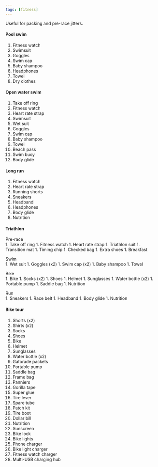 ```yaml
---
tags: [fitness]
---
```


Useful for packing and pre-race jitters.

#### Pool swim

1. Fitness watch
1. Swimsuit
1. Goggles
1. Swim cap
1. Baby shampoo
1. Headphones
1. Towel
1. Dry clothes

#### Open water swim

1. Take off ring
1. Fitness watch
1. Heart rate strap
1. Swimsuit
1. Wet suit
1. Goggles
1. Swim cap
1. Baby shampoo
1. Towel
1. Beach pass
1. Swim buoy
1. Body glide

#### Long run

1. Fitness watch
1. Heart rate strap
1. Running shorts
1. Sneakers
1. Headband
1. Headphones
1. Body glide
1. Nutrition

#### Triathlon

<p style="margin-bottom:0px;">Pre-race</p>
1. Take off ring
1. Fitness watch
1. Heart rate strap
1. Triathlon suit
1. Transition mat
1. Timing chip
1. Checked bag
1. Extra shoes
1. Breakfast

<p style="margin-bottom:0px;">Swim</p>
1. Wet suit
1. Goggles (x2)
1. Swim cap (x2)
1. Baby shampoo
1. Towel

<p style="margin-bottom:0px;">Bike</p>
1. Bike
1. Socks (x2)
1. Shoes
1. Helmet
1. Sunglasses
1. Water bottle (x2)
1. Portable pump
1. Saddle bag
1. Nutrition

<p style="margin-bottom:0px;">Run</p>
1. Sneakers
1. Race belt
1. Headband
1. Body glide
1. Nutrition

#### Bike tour

1. Shorts (x2)
1. Shirts (x2)
1. Socks
1. Shoes
1. Bike
1. Helmet
1. Sunglasses
1. Water bottle (x2)
1. Gatorade packets
1. Portable pump
1. Saddle bag
1. Frame bag
1. Panniers
1. Gorilla tape
1. Super glue
1. Tire lever
1. Spare tube
1. Patch kit
1. Tire boot
1. Dollar bill
1. Nutrition
1. Sunscreen
1. Bike lock
1. Bike lights
1. Phone charger
1. Bike light charger
1. Fitness watch charger
1. Multi-USB charging hub

